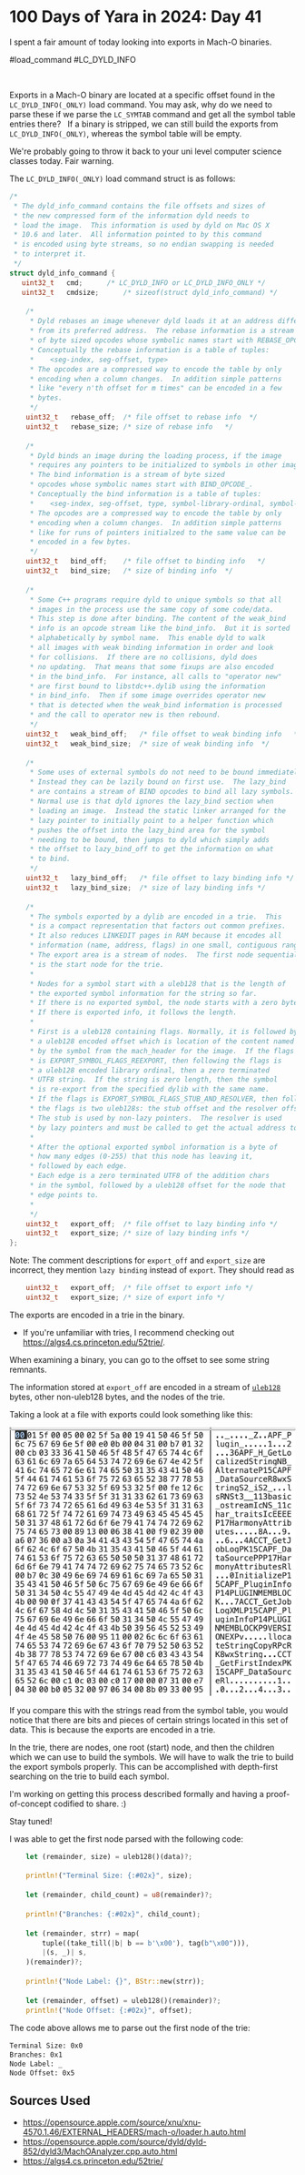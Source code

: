 # 100 Days of Yara in 2024: Day 41
I spent a fair amount of today looking into exports in Mach-O binaries. 

#load_command #LC_DYLD_INFO

 

Exports in a Mach-O binary are located at a specific offset found in the `LC_DYLD_INFO(_ONLY)` load command. You may ask, why do we need to parse these if we parse the `LC_SYMTAB` command and get all the symbol table entries there?
 
If a binary is stripped, we can still build the exports from `LC_DYLD_INFO(_ONLY)`, whereas the symbol table will be empty.

We're probably going to throw it back to your uni level computer science classes today. Fair warning.

The `LC_DYLD_INFO(_ONLY)` load command struct is as follows:

```c
/*
 * The dyld_info_command contains the file offsets and sizes of 
 * the new compressed form of the information dyld needs to 
 * load the image.  This information is used by dyld on Mac OS X
 * 10.6 and later.  All information pointed to by this command
 * is encoded using byte streams, so no endian swapping is needed
 * to interpret it. 
 */
struct dyld_info_command {
   uint32_t   cmd;		/* LC_DYLD_INFO or LC_DYLD_INFO_ONLY */
   uint32_t   cmdsize;		/* sizeof(struct dyld_info_command) */

    /*
     * Dyld rebases an image whenever dyld loads it at an address different
     * from its preferred address.  The rebase information is a stream
     * of byte sized opcodes whose symbolic names start with REBASE_OPCODE_.
     * Conceptually the rebase information is a table of tuples:
     *    <seg-index, seg-offset, type>
     * The opcodes are a compressed way to encode the table by only
     * encoding when a column changes.  In addition simple patterns
     * like "every n'th offset for m times" can be encoded in a few
     * bytes.
     */
    uint32_t   rebase_off;	/* file offset to rebase info  */
    uint32_t   rebase_size;	/* size of rebase info   */
    
    /*
     * Dyld binds an image during the loading process, if the image
     * requires any pointers to be initialized to symbols in other images.  
     * The bind information is a stream of byte sized 
     * opcodes whose symbolic names start with BIND_OPCODE_.
     * Conceptually the bind information is a table of tuples:
     *    <seg-index, seg-offset, type, symbol-library-ordinal, symbol-name, addend>
     * The opcodes are a compressed way to encode the table by only
     * encoding when a column changes.  In addition simple patterns
     * like for runs of pointers initialzed to the same value can be 
     * encoded in a few bytes.
     */
    uint32_t   bind_off;	/* file offset to binding info   */
    uint32_t   bind_size;	/* size of binding info  */
        
    /*
     * Some C++ programs require dyld to unique symbols so that all
     * images in the process use the same copy of some code/data.
     * This step is done after binding. The content of the weak_bind
     * info is an opcode stream like the bind_info.  But it is sorted
     * alphabetically by symbol name.  This enable dyld to walk 
     * all images with weak binding information in order and look
     * for collisions.  If there are no collisions, dyld does
     * no updating.  That means that some fixups are also encoded
     * in the bind_info.  For instance, all calls to "operator new"
     * are first bound to libstdc++.dylib using the information
     * in bind_info.  Then if some image overrides operator new
     * that is detected when the weak_bind information is processed
     * and the call to operator new is then rebound.
     */
    uint32_t   weak_bind_off;	/* file offset to weak binding info   */
    uint32_t   weak_bind_size;  /* size of weak binding info  */
    
    /*
     * Some uses of external symbols do not need to be bound immediately.
     * Instead they can be lazily bound on first use.  The lazy_bind
     * are contains a stream of BIND opcodes to bind all lazy symbols.
     * Normal use is that dyld ignores the lazy_bind section when
     * loading an image.  Instead the static linker arranged for the
     * lazy pointer to initially point to a helper function which 
     * pushes the offset into the lazy_bind area for the symbol
     * needing to be bound, then jumps to dyld which simply adds
     * the offset to lazy_bind_off to get the information on what 
     * to bind.  
     */
    uint32_t   lazy_bind_off;	/* file offset to lazy binding info */
    uint32_t   lazy_bind_size;  /* size of lazy binding infs */
    
    /*
     * The symbols exported by a dylib are encoded in a trie.  This
     * is a compact representation that factors out common prefixes.
     * It also reduces LINKEDIT pages in RAM because it encodes all  
     * information (name, address, flags) in one small, contiguous range.
     * The export area is a stream of nodes.  The first node sequentially
     * is the start node for the trie.  
     *
     * Nodes for a symbol start with a uleb128 that is the length of
     * the exported symbol information for the string so far.
     * If there is no exported symbol, the node starts with a zero byte. 
     * If there is exported info, it follows the length.  
	 *
	 * First is a uleb128 containing flags. Normally, it is followed by
     * a uleb128 encoded offset which is location of the content named
     * by the symbol from the mach_header for the image.  If the flags
     * is EXPORT_SYMBOL_FLAGS_REEXPORT, then following the flags is
     * a uleb128 encoded library ordinal, then a zero terminated
     * UTF8 string.  If the string is zero length, then the symbol
     * is re-export from the specified dylib with the same name.
	 * If the flags is EXPORT_SYMBOL_FLAGS_STUB_AND_RESOLVER, then following
	 * the flags is two uleb128s: the stub offset and the resolver offset.
	 * The stub is used by non-lazy pointers.  The resolver is used
	 * by lazy pointers and must be called to get the actual address to use.
     *
     * After the optional exported symbol information is a byte of
     * how many edges (0-255) that this node has leaving it, 
     * followed by each edge.
     * Each edge is a zero terminated UTF8 of the addition chars
     * in the symbol, followed by a uleb128 offset for the node that
     * edge points to.
     *  
     */
    uint32_t   export_off;	/* file offset to lazy binding info */
    uint32_t   export_size;	/* size of lazy binding infs */
};
```
Note: The comment descriptions for `export_off` and `export_size` are incorrect, they mention `lazy binding` instead of `export`. They should read as 

```c
    uint32_t   export_off;	/* file offset to export info */
    uint32_t   export_size;	/* size of export info */
```

The exports are encoded in a trie in the binary.
- If you're unfamiliar with tries, I recommend checking out https://algs4.cs.princeton.edu/52trie/.

When examining a binary, you can go to the offset to see some string remnants.

The information stored at `export_off` are encoded in a stream of [`uleb128`](https://en.wikipedia.org/wiki/LEB128) bytes, other non-uleb128 bytes, and the nodes of the trie.

Taking a look at a file with exports could look something like this:

![hex output of export symbols](/static/images/100-days-of-yara-2024-day-41/export_hex.png)

If you compare this with the strings read from the symbol table, you would notice that there are bits and pieces of certain strings located in this set of data. This is because the exports are encoded in a trie. 

In the trie, there are nodes, one root (start) node, and then the children which we can use to build the symbols. We will have to walk the trie to build the export symbols properly. This can be accomplished with depth-first searching on the trie to build each symbol.

I'm working on getting this process described formally and having a proof-of-concept codified to share. :)

Stay tuned!

I was able to get the first node parsed with the following code:

```rust
    let (remainder, size) = uleb128()(data)?;

    println!("Terminal Size: {:#02x}", size);

    let (remainder, child_count) = u8(remainder)?;

    println!("Branches: {:#02x}", child_count);

    let (remainder, strr) = map(
        tuple((take_till(|b| b == b'\x00'), tag(b"\x00"))),
        |(s, _)| s,
    )(remainder)?;

    println!("Node Label: {}", BStr::new(strr));

    let (remainder, offset) = uleb128()(remainder)?;
    println!("Node Offset: {:#02x}", offset);
```

The code above allows me to parse out the first node of the trie:

```
Terminal Size: 0x0
Branches: 0x1
Node Label: _
Node Offset: 0x5
```

## Sources Used
-  https://opensource.apple.com/source/xnu/xnu-4570.1.46/EXTERNAL_HEADERS/mach-o/loader.h.auto.html
- https://opensource.apple.com/source/dyld/dyld-852/dyld3/MachOAnalyzer.cpp.auto.html
- https://algs4.cs.princeton.edu/52trie/
